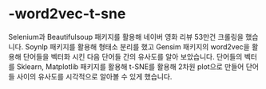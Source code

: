 # -word2vec-t-sne

Selenium과 Beautifulsoup 패키지를 활용해 네이버 영화 리뷰 53만건 크롤링을 했습니다. Soynlp 패키지를 활용해 형태소 분리를 했고 Gensim 패키지의 word2vec을 활용해 단어들을 벡터화 시킨 다음 단어들 간의 유사도를 알아 보았습니다. 단어들의 벡터를 Sklearn, Matplotlib 패키지를 활용해 t-SNE를 활용해 2차원 plot으로 만들어 단어들 사이의 유사도를 시각적으로 알아볼 수 있게 했습니다.
